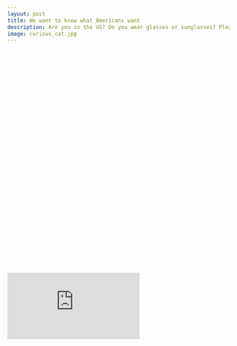 ```yaml
---
layout: post
title: We want to know what Americans want
description: Are you in the US? Do you wear glasses or sunglasses? Please take a moment to fill out this survey and share it with friends and family in the US. 
image: curious_cat.jpg
---
```


<link rel="stylesheet" href="{{ "/assets/css/resp-iframe.css" | relative_url }}" />
<div style="position: relative; overflow: hidden; padding-top: 100%">
	<iframe class="resp-iframe" title="US Consumer Survey" src="https://docs.google.com/forms/d/e/1FAIpQLScSLDam9oRajpe1LrSIzibdStPJGmubUtVDG93pg_Izs9bSew/viewform?embedded=true"  frameborder="0" marginheight="0" marginwidth="0"></iframe>
</div>